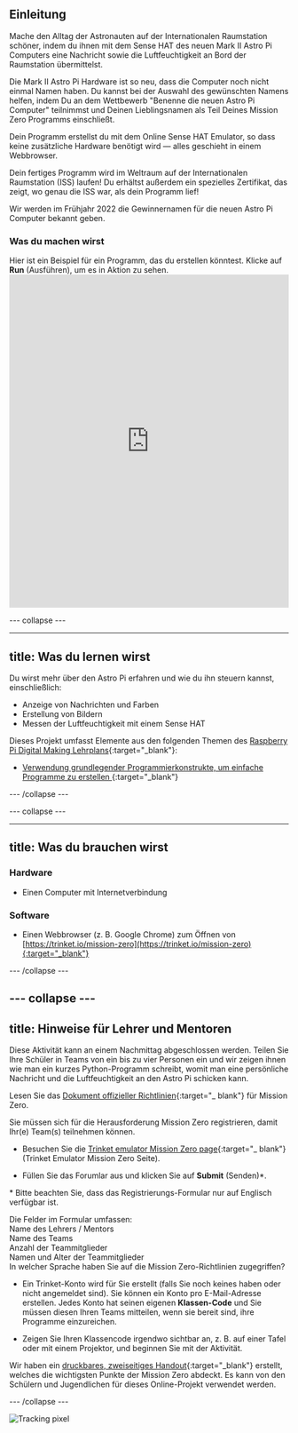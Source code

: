 ## Einleitung

Mache den Alltag der Astronauten auf der Internationalen Raumstation schöner, indem du ihnen mit dem Sense HAT des neuen Mark II Astro Pi Computers eine Nachricht sowie die Luftfeuchtigkeit an Bord der Raumstation übermittelst.

Die Mark II Astro Pi Hardware ist so neu, dass die Computer noch nicht einmal Namen haben. Du kannst bei der Auswahl des gewünschten Namens helfen, indem Du an dem Wettbewerb "Benenne die neuen Astro Pi Computer" teilnimmst und Deinen Lieblingsnamen als Teil Deines Mission Zero Programms einschließt.

Dein Programm erstellst du mit dem Online Sense HAT Emulator, so dass keine zusätzliche Hardware benötigt wird — alles geschieht in einem Webbrowser.

Dein fertiges Programm wird im Weltraum auf der Internationalen Raumstation (ISS) laufen! Du erhältst außerdem ein spezielles Zertifikat, das zeigt, wo genau die ISS war, als dein Programm lief!

Wir werden im Frühjahr 2022 die Gewinnernamen für die neuen Astro Pi Computer bekannt geben.


### Was du machen wirst

Hier ist ein Beispiel für ein Programm, das du erstellen könntest. Klicke auf **Run** (Ausführen), um es in Aktion zu sehen. <iframe src="https://trinket.io/embed/python/b92d76c0f3?outputOnly=true&runOption=run&start=result" width="100%" height="600" frameborder="0" marginwidth="0" marginheight="0" allowfullscreen mark="crwd-mark"></iframe>

--- collapse ---



---
title: Was du lernen wirst
---

Du wirst mehr über den Astro Pi erfahren und wie du ihn steuern kannst, einschließlich:
+ Anzeige von Nachrichten und Farben
+ Erstellung von Bildern
+ Messen der Luftfeuchtigkeit mit einem Sense HAT

Dieses Projekt umfasst Elemente aus den folgenden Themen des [Raspberry Pi Digital Making Lehrplans](http://rpf.io/curriculum){:target="_blank"}:

+ [Verwendung grundlegender Programmierkonstrukte, um einfache Programme zu erstellen ](https://curriculum.raspberrypi.org/programming/creator/){:target="_blank"}

--- /collapse ---

--- collapse ---

---
title: Was du brauchen wirst
---

### Hardware

+ Einen Computer mit Internetverbindung

### Software

+ Einen Webbrowser (z. B. Google Chrome) zum Öffnen von [https://trinket.io/mission-zero](https://trinket.io/mission-zero){:target="_blank"}

--- /collapse ---

--- collapse ---
---
title: Hinweise für Lehrer und Mentoren
---


Diese Aktivität kann an einem Nachmittag abgeschlossen werden. Teilen Sie Ihre Schüler in Teams von ein bis zu vier Personen ein und wir zeigen ihnen wie man ein kurzes Python-Programm schreibt, womit man eine persönliche Nachricht und die Luftfeuchtigkeit an den Astro Pi schicken kann.

Lesen Sie das [Dokument offizieller Richtlinien](https://astro-pi.org/wp-content/uploads/2018/09/Astro_Pi_Mission_Zero_Guidelines_2018_19_V12_pages.pdf){:target="_ blank"} für Mission Zero.

Sie müssen sich für die Herausforderung Mission Zero registrieren, damit Ihr(e) Team(s) teilnehmen können.

+ Besuchen Sie die [Trinket emulator Mission Zero page](https://trinket.io/mission-zero){:target="_ blank"} (Trinket Emulator Mission Zero Seite).

+ Füllen Sie das Forumlar aus und klicken Sie auf **Submit** (Senden)\*.

\* Bitte beachten Sie, dass das Registrierungs-Formular nur auf Englisch verfügbar ist.

Die Felder im Formular umfassen:  
Name des Lehrers / Mentors   
Name des Teams  
Anzahl der Teammitglieder  
Namen und Alter der Teammitglieder  
In welcher Sprache haben Sie auf die Mission Zero-Richtlinien zugegriffen?

+ Ein Trinket-Konto wird für Sie erstellt (falls Sie noch keines haben oder nicht angemeldet sind). Sie können ein Konto pro E-Mail-Adresse erstellen. Jedes Konto hat seinen eigenen **Klassen-Code** und Sie müssen diesen Ihren Teams mitteilen, wenn sie bereit sind, ihre Programme einzureichen.

+ Zeigen Sie Ihren Klassencode irgendwo sichtbar an, z. B. auf einer Tafel oder mit einem Projektor, und beginnen Sie mit der Aktivität.

 Wir haben ein [druckbares, zweiseitiges Handout](https://astro-pi.org/astro_pi_mission_zero_project_print_out_v10_print/){:target="_blank"} erstellt, welches die wichtigsten Punkte der Mission Zero abdeckt. Es kann von den Schülern und Jugendlichen für dieses Online-Projekt verwendet werden.

--- /collapse ---

![Tracking pixel](https://code.org/api/hour/begin_raspberrypi_astropi.png)
